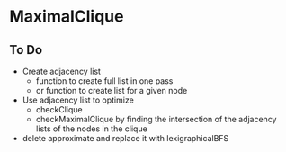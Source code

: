 # MaximalClique

## To Do

* Create adjacency list
  * function to create full list in one pass
  * or function to create list for a given node
* Use adjacency list to optimize
  * checkClique
  * checkMaximalClique by finding the intersection of the adjacency lists of the nodes in the clique
* delete approximate and replace it with lexigraphicalBFS
